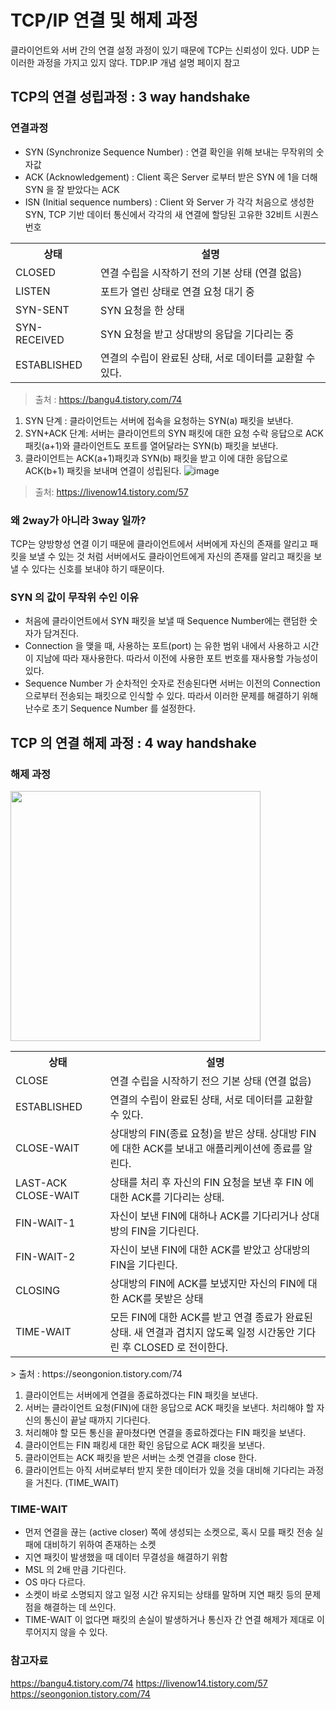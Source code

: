 # TCP/IP 연결 및 해제 과정
클라이언트와 서버 간의 연결 설정 과정이 있기 때문에 TCP는 신뢰성이 있다. UDP 는 이러한 과정을 가지고 있지 않다.
TDP.IP 개념 설명 페이지 참고

## TCP의 연결 성립과정 : 3 way handshake
### 연결과정
- SYN (Synchronize Sequence Number) : 연결 확인을 위해 보내는 무작위의 숫자값
- ACK (Acknowledgement) : Client 혹은 Server 로부터 받은 SYN 에 1을 더해 SYN 을 잘 받았다는 ACK
- ISN (Initial sequence numbers) : Client 와 Server 가 각각 처음으로 생성한 SYN, TCP 기반 데이터 통신에서 각각의 새 연결에 할당된 고유한 32비트 시퀀스 번호

<table>
  <tr>
    <th scope="col">상태</th>
    <th scope="col">설명</th>
  </tr>
  <tr>
    <td>CLOSED</td>
    <td>연결 수립을 시작하기 전의 기본 상태 (연결 없음)</td>
  </tr>
   <tr>
    <td>LISTEN</td>
    <td>포트가 열린 상태로 연결 요청 대기 중</td>
  </tr>
   <tr>
    <td>SYN-SENT</td>
    <td>SYN 요청을 한 상태</td>
  </tr>
   <tr>
    <td>SYN-RECEIVED</td>
    <td>SYN 요청을 받고 상대방의 응답을 기다리는 중</td>
  </tr>
  <tr>
    <td>ESTABLISHED</td>
    <td>연결의 수립이 완료된 상태, 서로 데이터를 교환할 수 있다.</td>
  </tr>
</table>

> 출처 : https://bangu4.tistory.com/74

1. SYN 단계 : 클라이언트는 서버에 접속을 요청하는 SYN(a) 패킷을 보낸다.
2. SYN+ACK 단계: 서버는 클라이언트의 SYN 패킷에 대한 요청 수락 응답으로 ACK 패킷(a+1)와 클라이언트도 포트를 열어달라는 SYN(b) 패킷을 보낸다.
3. 클라이언트는 ACK(a+1)패킷과 SYN(b) 패킷을 받고 이에 대한 응답으로 ACK(b+1) 패킷을 보내며 연결이 성립된다.
![image](https://github.com/user-attachments/assets/ba4c7faa-a6d1-4fce-a4a9-b627fc9830d0)
> 출처: https://livenow14.tistory.com/57

### 왜 2way가 아니라 3way 일까?
TCP는 양방향성 연결 이기 때문에 클라이언트에서 서버에게 자신의 존재를 알리고 패킷을 보낼 수 있는 것 처럼 서버에서도 클라이언트에게 자신의 존재를 알리고 패킷을 보낼 수 있다는 신호를 보내야 하기 때문이다.

### SYN 의 값이 무작위 수인 이유
- 처음에 클라이언트에서 SYN 패킷을 보낼 때 Sequence Number에는 랜덤한 숫자가 담겨진다.
- Connection 을 맺을 때, 사용하는 포트(port) 는 유한 범위 내에서 사용하고 시간이 지남에 따라 재사용한다. 따라서 이전에 사용한 포트 번호를 재사용할 가능성이 있다.
- Sequence Number 가 순차적인 숫자로 전송된다면 서버는 이전의 Connection 으로부터 전송되는 패킷으로 인식할 수 있다. 따라서 이러한 문제를 해결하기 위해 난수로 초기 Sequence Number 를 설정한다.

## TCP 의 연결 해제 과정 : 4 way handshake
### 해제 과정
<img src="https://github.com/user-attachments/assets/6a834842-3c5b-4f3b-b2ed-c378c7180c2d" width="400"/>
<table>
  <tr>
    <th scope="col">상태</th>
    <th scope="col">설명</th>
  </tr>
  <tr>
    <td>CLOSE</td>
    <td>연결 수립을 시작하기 전으 기본 상태 (연결 없음)</td>
  </tr>
  <tr>
    <td>ESTABLISHED</td>
    <td>연결의 수립이 완료된 상태, 서로 데이터를 교환할 수 있다.</td>
  </tr>
  <tr>
    <td>CLOSE-WAIT</td>
    <td>상대방의 FIN(종료 요청)을 받은 상태. 상대방 FIN 에 대한 ACK를 보내고 애플리케이션에 종료를 알린다.</td>
  </tr>
  <tr>
    <td>LAST-ACK CLOSE-WAIT</td>
    <td>상태를 처리 후 자신의 FIN 요청을 보낸 후 FIN 에 대한 ACK를 기다리는 상태.</td>
  </tr>
  <tr>
    <td>FIN-WAIT-1</td>
    <td>자신이 보낸 FIN에 대하나 ACK를 기다리거나 상대방의 FIN을 기다린다.</td>
  </tr>
  <tr>
    <td>FIN-WAIT-2</td>
    <td>자신이 보낸 FIN에 대한 ACK를 받았고 상대방의 FIN을 기다린다.</td>
  </tr>
  <tr>
    <td>CLOSING</td>
    <td>상대방의 FIN에 ACK를 보냈지만 자신의 FIN에 대한 ACK를 못받은 상태</td>
  </tr>
  <tr>
    <td>TIME-WAIT</td>
    <td>모든 FIN에 대한 ACK를 받고 연결 종료가 완료된 상태. 새 연결과 겹치지 않도록 일정 시간동안 기다린 후 CLOSED 로 전이한다.</td>
  </tr>
</table>
> 출처 : https://seongonion.tistory.com/74

1. 클라이언트는 서버에게 연결을 종료하겠다는 FIN 패킷을 보낸다.
2. 서버는 클라이언트 요청(FIN)에 대한 응답으로 ACK 패킷을 보낸다. 처리해야 할 자신의 통신이 끝날 때까지 기다린다.
3. 처리해야 할 모든 통신을 끝마쳤다면 연결을 종료하겠다는 FIN 패킷을 보낸다.
4. 클라이언트는 FIN 패킹세 대한 확인 응답으로 ACK 패킷을 보낸다.
5. 클라이언트는 ACK 패킷을 받은 서버는 소켓 연결을 close 한다.
6. 클라이언트는 아직 서버로부터 받지 못한 데이터가 있을 것을 대비해 기다리는 과정을 거친다. (TIME_WAIT)

### TIME-WAIT
- 먼저 연결을 끊는 (active closer) 쪽에 생성되는 소켓으로, 혹시 모를 패킷 전송 실패에 대비하기 위하여 존재하는 소켓
- 지연 패킷이 발생했을 때 데이터 무결성을 해결하기 위함
- MSL 의 2배 만큼 기다린다.
- OS 마다 다르다.
- 소켓이 바로 소명되지 않고 일정 시간 유지되는 상태를 말하며 지연 패킷 등의 문제점을 해결하는 데 쓰인다.
- TIME-WAIT 이 없다면 패킷의 손실이 발생하거나 통신자 간 연결 해제가 제대로 이루어지지 않을 수 있다.

### 참고자료
https://bangu4.tistory.com/74
https://livenow14.tistory.com/57
https://seongonion.tistory.com/74

